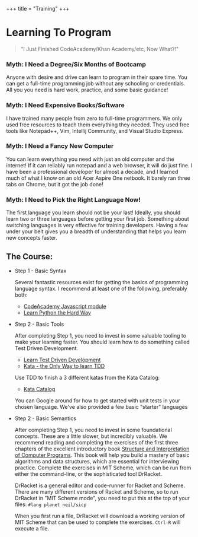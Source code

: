 +++
title = "Training"
+++

<h1 class="centereded">Learning To Program</h1>

> "I Just Finished CodeAcademy/Khan Academy/etc, Now What?!"

### Myth: I Need a Degree/Six Months of Bootcamp

Anyone with desire and drive can learn to program in their spare time. You can
get a full-time programming job without any schooling or credentials. All you
you need is hard work, practice, and some basic guidance!

### Myth: I Need Expensive Books/Software

I have trained many people from zero to full-time programmers. We only used free
resources to teach them everything they needed. They used free tools like
Notepad++, Vim, Intellij Community, and Visual Studio Express.

### Myth: I Need a Fancy New Computer

You can learn everything you need with just an old computer and the internet! If
it can reliably run notepad and a web browser, it will do just fine. I have been
a professional developer for almost a decade, and I learned much of what I know
on an old Acer Aspire One netbook. It barely ran three tabs on Chrome, but it
got the job done!

### Myth: I Need to Pick the Right Language Now!

The first language you learn should not be your last! Ideally, you should learn
two or three languages before getting your first job. Something about switching
languages is very effective for training developers. Having a few under your
belt gives you a breadth of understanding that helps you learn new concepts
faster.

## The Course:

* Step 1 - Basic Syntax

    Several fantastic resources exist for getting the basics of programming
    language syntax. I recommend at least one of the following, preferably both:
    * [CodeAcademy Javascript module](https://www.codecademy.com/learn/javascript)
    * [Learn Python the Hard Way](https://learnpythonthehardway.org/)

* Step 2 - Basic Tools

    After completing Step 1, you need to invest in some valuable tooling to make
    your learning faster. You should learn how to do something called Test
    Driven Development. 
    
    * [Learn Test Driven Development](https://github.com/dwyl/learn-tdd)
    * [Kata - the Only Way to learn TDD](http://www.peterprovost.org/blog/2012/05/02/kata-the-only-way-to-learn-tdd/)
    
    Use TDD to finish a 3 different katas from the Kata Catalog:

    * [Kata Catalog](http://codingdojo.org/cgi-bin/index.pl?KataCatalogue)
    
    You can Google around for how to get started with unit tests in your chosen
    language. We've also provided a few basic "starter" languages

* Step 2 - Basic Semantics

    After completing Step 1, you need to invest in some foundational concepts.
    These are a little slower, but incredibly valuable. We recommend reading and
    completing the exercises of the first three chapters of the excellent
    introductory book
    [Structure and Interpretation of Computer Programs](https://mitpress.mit.edu/sicp/full-text/book/book.html).
    This book will help you build a mastery of basic algorithms and data
    structures, which are essential for interviewing practice. Complete the
    exercises in MIT Scheme, which can be run from either the command-line, or
    the sophisticated tool DrRacket.
    
    DrRacket is a general editor and code-runner for Racket and Scheme. There
    are many different versions of Racket and Scheme, so to run DrRacket in "MIT
    Scheme mode", you need to put this at the top of your files: ```#lang planet neil/sicp```

    When you first run a file, DrRacket will download a working version of MIT
    Scheme that can be used to complete the exercises. ```Ctrl-R``` will execute
    a file.

